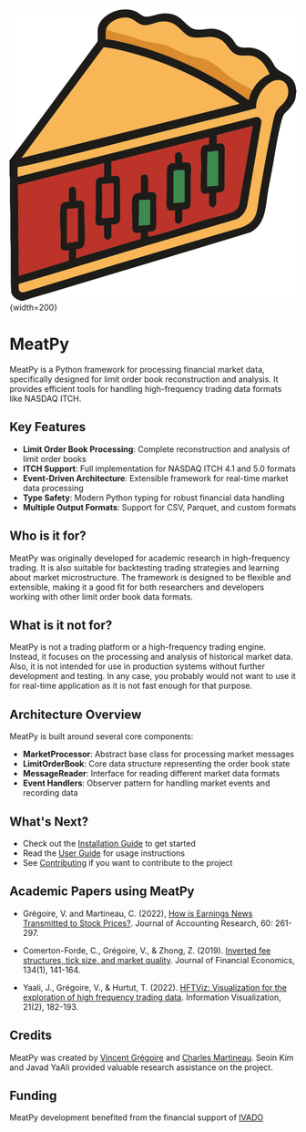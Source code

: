 ![MeatPy Logo](images/meatpy.svg){width=200}

# MeatPy

MeatPy is a Python framework for processing financial market data, specifically designed for limit order book reconstruction and analysis. It provides efficient tools for handling high-frequency trading data formats like NASDAQ ITCH.

## Key Features

- **Limit Order Book Processing**: Complete reconstruction and analysis of limit order books
- **ITCH Support**: Full implementation for NASDAQ ITCH 4.1 and 5.0 formats
- **Event-Driven Architecture**: Extensible framework for real-time market data processing
- **Type Safety**: Modern Python typing for robust financial data handling
- **Multiple Output Formats**: Support for CSV, Parquet, and custom formats

## Who is it for?

MeatPy was originally developed for academic research in high-frequency trading. It is also suitable for backtesting trading strategies and learning about market microstructure. The framework is designed to be flexible and extensible, making it a good fit for both researchers and developers working with other limit order book data formats.

## What is it not for?

MeatPy is not a trading platform or a high-frequency trading engine. Instead, it focuses on the processing and analysis of historical market data. Also, it is not intended for use in production systems without further development and testing. In any case, you probably would not want to use it for real-time application as it is not fast enough for that purpose.

## Architecture Overview

MeatPy is built around several core components:

- **MarketProcessor**: Abstract base class for processing market messages
- **LimitOrderBook**: Core data structure representing the order book state
- **MessageReader**: Interface for reading different market data formats
- **Event Handlers**: Observer pattern for handling market events and recording data


## What's Next?

- Check out the [Installation Guide](installation.md) to get started
- Read the [User Guide](guide/getting-started.md) for usage instructions
- See [Contributing](contributing.md) if you want to contribute to the project

## Academic Papers using MeatPy

- Grégoire, V. and Martineau, C. (2022), [How is Earnings News Transmitted to Stock Prices?](https://doi.org/10.1111/1475-679X.12394). Journal of Accounting Research, 60: 261-297.

- Comerton-Forde, C., Grégoire, V., & Zhong, Z. (2019). [Inverted fee structures, tick size, and market quality](https://doi.org/10.1016/j.jfineco.2019.03.005). Journal of Financial Economics, 134(1), 141-164.

- Yaali, J., Grégoire, V., & Hurtut, T. (2022). [HFTViz: Visualization for the exploration of high frequency trading data](https://journals.sagepub.com/doi/full/10.1177/14738716211064921). Information Visualization, 21(2), 182-193.


## Credits

MeatPy was created by [Vincent Grégoire](https://www.vincentgregoire.com/) and [Charles Martineau](https://www.charlesmartineau.com/). Seoin Kim and Javad YaAli provided valuable research assistance on the project.

## Funding
MeatPy development benefited from the financial support of [IVADO](https://ivado.ca/)
